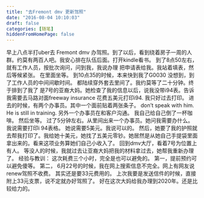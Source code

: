 ```yaml
---
title: "去Fremont dmv 更新驾照"
date: "2016-08-04 10:10:03"
draft: false
categories: [随笔]
hiddenFromHomePage: false
---
```

早上八点半打uber去 Fremont dmv 办驾照。到了以后，看到绕着房子一周的人群。约莫有两百人吧。我安心排在队伍后面。打开kindle看书。 到了8点50左右，就有工作人员，按批次询问，问到我，我说办理 把申请表给我。我站着填表，然后等候紧张。 在里面坐等。 到10点35的时候，本来快到我了G0030  没想到，到了工作人员的中间间歇时间。 都陆续穿外套去里间了。我约莫等了二十分钟。终于排到了我了 是7号的亚裔大妈。她检查了我的信息以后，说我没带i94表。告诉我需要去马路对面freeway insurance 花费五美元打印i94.  我只好过去打印。 进去的时候，有两个办事员。其中一个面前贴着两张条子。  don’t speak with him. He is still in training.  另外一个办事员在和客户沟通。 我自己给自己倒了一杯咖啡。 然后坐等。 过了5分钟左右。从里间出来一个办事员。她问我需要办什么。 我说需要打印i 94表格。 她说需要5美元。我说可以的。 然后，她要了我的护照就去帮我打印了。我给她十美元，她找了五美元零钞。她居然是从她自己手提袋里面拿出来的。看来这项业务算她们自己小收入了。 回到dmv大厅，看着7号为位置上有人。 等没人的时候，我就过去让亚裔大妈把我的材料拿过去，她帮我重新办理了。
经验与教训：
这次耗费三个小时，完全是也可以避免的。 第一，提前预约可以避免傻等。 第二， 6月22号的时候，我在网上搜索信息不完全。网上有网友说renew驾照不收费。 其实还是要33元费用的。 上次我要是发送信件的时候，直接附上33元支票，说不定就办好驾照了。 好在这次大妈给我办理到2020年。还是比较给力的。
